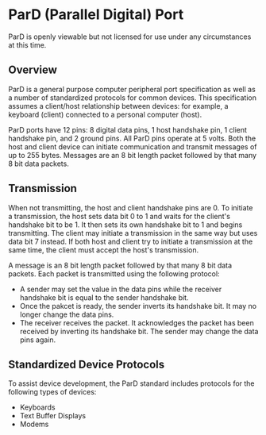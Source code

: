 # ParD (Parallel Digital) Port
ParD is openly viewable but not licensed for use under any circumstances at this time.

## Overview
ParD is a general purpose computer peripheral port specification as well as a number of standardized protocols for common devices. This specification assumes a client/host relationship between devices: for example, a keyboard (client) connected to a personal computer (host).

ParD ports have 12 pins: 8 digital data pins, 1 host handshake pin, 1 client handshake pin, and 2 ground pins. All ParD pins operate at 5 volts. Both the host and client device can initiate communication and transmit messages of up to 255 bytes. Messages are an 8 bit length packet followed by that many 8 bit data packets.

## Transmission
When not transmitting, the host and client handshake pins are 0. To initiate a transmission, the host sets data bit 0 to 1 and waits for the client's handshake bit to be 1. It then sets its own handshake bit to 1 and begins transmitting. The client may initiate a transmission in the same way but uses data bit 7 instead. If both host and client try to initiate a transmission at the same time, the client must accept the host's transmission.

A message is an 8 bit length packet followed by that many 8 bit data packets. Each packet is transmitted using the following protocol:
- A sender may set the value in the data pins while the receiver handshake bit is equal to the sender handshake bit.
- Once the pakcet is ready, the sender inverts its handshake bit. It may no longer change the data pins.
- The receiver receives the packet. It acknowledges the packet has been received by inverting its handshake bit. The sender may change the data pins again.

## Standardized Device Protocols
To assist device development, the ParD standard includes protocols for the following types of devices:
- Keyboards
- Text Buffer Displays
- Modems
